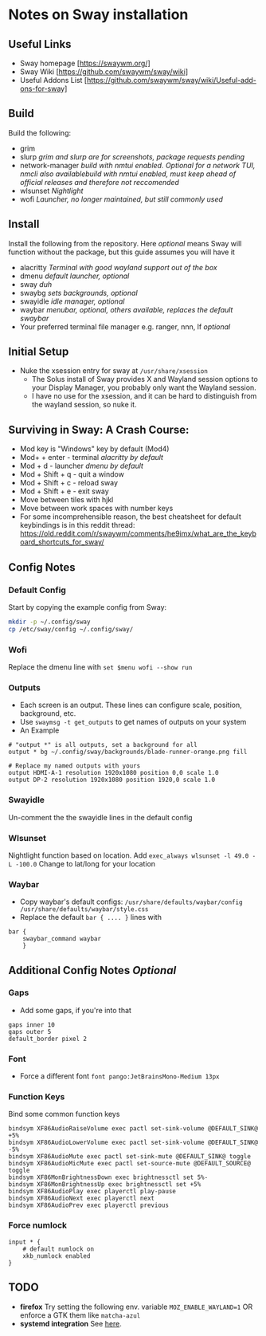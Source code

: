 # Notes on Sway installation

## Useful Links

- Sway homepage [https://swaywm.org/]
- Sway Wiki [https://github.com/swaywm/sway/wiki]
- Useful Addons List [https://github.com/swaywm/sway/wiki/Useful-add-ons-for-sway]

## Build

Build the following:

- grim
- slurp *grim and slurp are for screenshots, package requests pending*
- network-manager *build with nmtui enabled. Optional for a network TUI, nmcli also availablebuild with nmtui enabled, must keep ahead of official releases and therefore not reccomended*
- wlsunset *Nightlight*
- wofi *Launcher, no longer maintained, but still commonly used*

## Install

Install the following from the repository. Here *optional* means Sway will function without the package, but this guide assumes you will have it

- alacritty *Terminal with good wayland support out of the box*
- dmenu *default launcher, optional*
- sway *duh*
- swaybg *sets backgrounds, optional*
- swayidle *idle manager, optional*
- waybar *menubar, optional, others available, replaces the default swaybar*
- Your preferred terminal file manager e.g. ranger, nnn, lf *optional*

## Initial Setup

- Nuke the xsession entry for sway at `/usr/share/xsession`
  - The Solus install of Sway provides X and Wayland session options to your Display Manager, you probably only want the Wayland session.
  - I have no use for the xsession, and it can be hard to distinguish from the wayland session, so nuke it.

## Surviving in Sway: A Crash Course:

- Mod key is "Windows" key by default (Mod4)
- Mod+ + enter - terminal *alacritty by default*
- Mod + d - launcher *dmenu by default*
- Mod + Shift + q - quit a window
- Mod + Shift + c - reload sway
- Mod + Shift + e - exit sway
- Move between tiles with hjkl
- Move between work spaces with number keys
- For some incomprehensible reason, the best cheatsheet for default keybindings is in this reddit thread: https://old.reddit.com/r/swaywm/comments/he9imx/what_are_the_keyboard_shortcuts_for_sway/

## Config Notes

### Default Config

Start by copying the example config from Sway:

```bash
mkdir -p ~/.config/sway
cp /etc/sway/config ~/.config/sway/
```

### Wofi

Replace the dmenu line with `set $menu wofi --show run`

### Outputs

- Each screen is an output. These lines can configure scale, position, background, etc.
- Use `swaymsg -t get_outputs` to get names of outputs on your system
- An Example

```
# "output *" is all outputs, set a background for all
output * bg ~/.config/sway/backgrounds/blade-runner-orange.png fill

# Replace my named outputs with yours
output HDMI-A-1 resolution 1920x1080 position 0,0 scale 1.0
output DP-2 resolution 1920x1080 position 1920,0 scale 1.0
```

### Swayidle

Un-comment the the swayidle lines in the default config

### Wlsunset

Nightlight function based on location. Add `exec_always wlsunset -l 49.0 -L -100.0` Change to lat/long for your location


### Waybar

- Copy waybar's default configs: `/usr/share/defaults/waybar/config` ` /usr/share/defaults/waybar/style.css`
- Replace the default `bar { .... }` lines with

```config
bar {
    swaybar_command waybar
    }
```

## Additional Config Notes *Optional*

### Gaps

- Add some gaps, if you're into that

```config
gaps inner 10
gaps outer 5
default_border pixel 2
```

### Font

- Force a different font `font pango:JetBrainsMono-Medium 13px`

### Function Keys

Bind some common function keys

```config
bindsym XF86AudioRaiseVolume exec pactl set-sink-volume @DEFAULT_SINK@ +5%
bindsym XF86AudioLowerVolume exec pactl set-sink-volume @DEFAULT_SINK@ -5%
bindsym XF86AudioMute exec pactl set-sink-mute @DEFAULT_SINK@ toggle
bindsym XF86AudioMicMute exec pactl set-source-mute @DEFAULT_SOURCE@ toggle
bindsym XF86MonBrightnessDown exec brightnessctl set 5%-
bindsym XF86MonBrightnessUp exec brightnessctl set +5%
bindsym XF86AudioPlay exec playerctl play-pause
bindsym XF86AudioNext exec playerctl next
bindsym XF86AudioPrev exec playerctl previous
```

### Force numlock

```config
input * {
    # default numlock on
    xkb_numlock enabled
}
```

## TODO

- **firefox** Try setting the following env. variable `MOZ_ENABLE_WAYLAND=1` OR enforce a GTK them like `matcha-azul`
- **systemd integration** See [here](https://github.com/swaywm/sway/wiki/Systemd-integration).